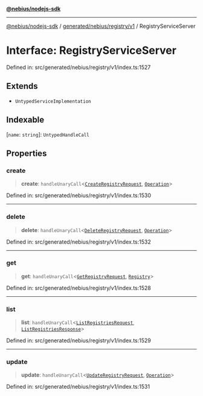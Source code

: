 [**@nebius/nodejs-sdk**](../../../../../README.md)

***

[@nebius/nodejs-sdk](../../../../../README.md) / [generated/nebius/registry/v1](../README.md) / RegistryServiceServer

# Interface: RegistryServiceServer

Defined in: src/generated/nebius/registry/v1/index.ts:1527

## Extends

- `UntypedServiceImplementation`

## Indexable

\[`name`: `string`\]: `UntypedHandleCall`

## Properties

### create

> **create**: `handleUnaryCall`\<[`CreateRegistryRequest`](CreateRegistryRequest.md), [`Operation`](../../../common/v1/interfaces/Operation.md)\>

Defined in: src/generated/nebius/registry/v1/index.ts:1530

***

### delete

> **delete**: `handleUnaryCall`\<[`DeleteRegistryRequest`](DeleteRegistryRequest.md), [`Operation`](../../../common/v1/interfaces/Operation.md)\>

Defined in: src/generated/nebius/registry/v1/index.ts:1532

***

### get

> **get**: `handleUnaryCall`\<[`GetRegistryRequest`](GetRegistryRequest.md), [`Registry`](Registry.md)\>

Defined in: src/generated/nebius/registry/v1/index.ts:1528

***

### list

> **list**: `handleUnaryCall`\<[`ListRegistriesRequest`](ListRegistriesRequest.md), [`ListRegistriesResponse`](ListRegistriesResponse.md)\>

Defined in: src/generated/nebius/registry/v1/index.ts:1529

***

### update

> **update**: `handleUnaryCall`\<[`UpdateRegistryRequest`](UpdateRegistryRequest.md), [`Operation`](../../../common/v1/interfaces/Operation.md)\>

Defined in: src/generated/nebius/registry/v1/index.ts:1531

